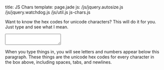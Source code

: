 title: JS Chars
template: page.jade
js: /js/jquery.autosize.js /js/jquery.watchdog.js /js/util.js js-chars.js

Want to know the hex codes for unicode characters?  This will do it for you.  Just type and see what I mean.

<textarea class="input wide"></textarea>

When you type things in, you will see letters and numbers appear below this paragraph.  These things are the unicode hex codes for every character in the box above, including spaces, tabs, and newlines.

<div class="output outline"></div>
